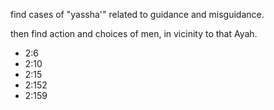 find cases of "yassha'" related to guidance and misguidance.


then find action and choices of men, in vicinity to that Ayah.

- 2:6
- 2:10
- 2:15
- 2:152
- 2:159
